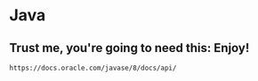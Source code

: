 # Java

##  Trust me, you're going to need this: Enjoy!

    https://docs.oracle.com/javase/8/docs/api/
